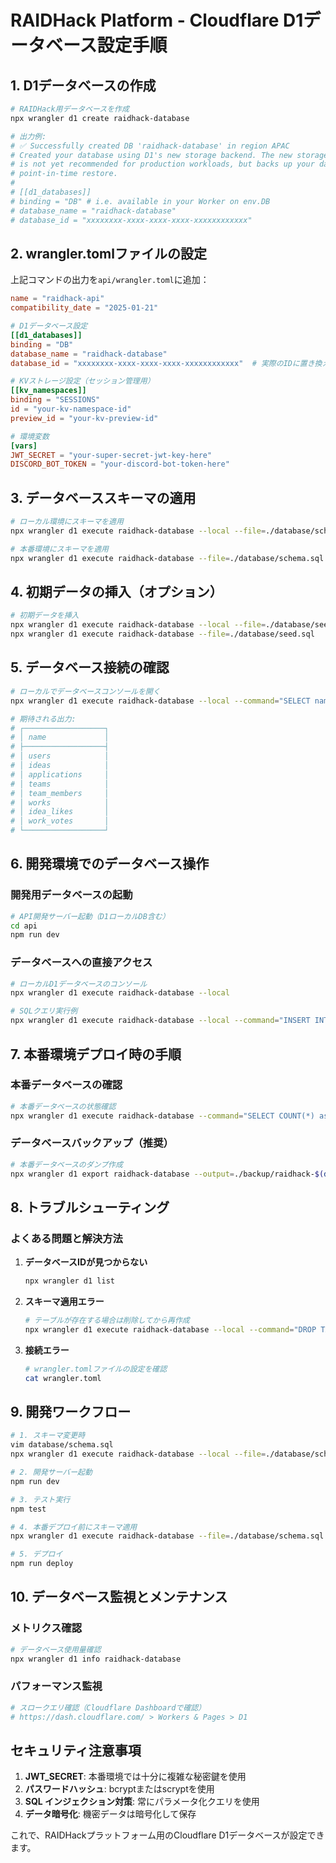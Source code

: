 # RAIDHack Platform - Cloudflare D1データベース設定手順

## 1. D1データベースの作成

```bash
# RAIDHack用データベースを作成
npx wrangler d1 create raidhack-database

# 出力例:
# ✅ Successfully created DB 'raidhack-database' in region APAC
# Created your database using D1's new storage backend. The new storage backend 
# is not yet recommended for production workloads, but backs up your data via 
# point-in-time restore.
# 
# [[d1_databases]]
# binding = "DB" # i.e. available in your Worker on env.DB
# database_name = "raidhack-database"
# database_id = "xxxxxxxx-xxxx-xxxx-xxxx-xxxxxxxxxxxx"
```

## 2. wrangler.tomlファイルの設定

上記コマンドの出力を`api/wrangler.toml`に追加：

```toml
name = "raidhack-api"
compatibility_date = "2025-01-21"

# D1データベース設定
[[d1_databases]]
binding = "DB"
database_name = "raidhack-database"
database_id = "xxxxxxxx-xxxx-xxxx-xxxx-xxxxxxxxxxxx"  # 実際のIDに置き換え

# KVストレージ設定（セッション管理用）
[[kv_namespaces]]
binding = "SESSIONS"
id = "your-kv-namespace-id"
preview_id = "your-kv-preview-id"

# 環境変数
[vars]
JWT_SECRET = "your-super-secret-jwt-key-here"
DISCORD_BOT_TOKEN = "your-discord-bot-token-here"
```

## 3. データベーススキーマの適用

```bash
# ローカル環境にスキーマを適用
npx wrangler d1 execute raidhack-database --local --file=./database/schema.sql

# 本番環境にスキーマを適用
npx wrangler d1 execute raidhack-database --file=./database/schema.sql
```

## 4. 初期データの挿入（オプション）

```bash
# 初期データを挿入
npx wrangler d1 execute raidhack-database --local --file=./database/seed.sql
npx wrangler d1 execute raidhack-database --file=./database/seed.sql
```

## 5. データベース接続の確認

```bash
# ローカルでデータベースコンソールを開く
npx wrangler d1 execute raidhack-database --local --command="SELECT name FROM sqlite_master WHERE type='table';"

# 期待される出力:
# ┌──────────────────┐
# │ name             │
# ├──────────────────┤
# │ users            │
# │ ideas            │
# │ applications     │
# │ teams            │
# │ team_members     │
# │ works            │
# │ idea_likes       │
# │ work_votes       │
# └──────────────────┘
```

## 6. 開発環境でのデータベース操作

### 開発用データベースの起動
```bash
# API開発サーバー起動（D1ローカルDB含む）
cd api
npm run dev
```

### データベースへの直接アクセス
```bash
# ローカルD1データベースのコンソール
npx wrangler d1 execute raidhack-database --local

# SQLクエリ実行例
npx wrangler d1 execute raidhack-database --local --command="INSERT INTO users (email, username, password_hash) VALUES ('test@example.com', 'testuser', 'hashed_password');"
```

## 7. 本番環境デプロイ時の手順

### 本番データベースの確認
```bash
# 本番データベースの状態確認
npx wrangler d1 execute raidhack-database --command="SELECT COUNT(*) as user_count FROM users;"
```

### データベースバックアップ（推奨）
```bash
# 本番データベースのダンプ作成
npx wrangler d1 export raidhack-database --output=./backup/raidhack-$(date +%Y%m%d).sql
```

## 8. トラブルシューティング

### よくある問題と解決方法

1. **データベースIDが見つからない**
   ```bash
   npx wrangler d1 list
   ```

2. **スキーマ適用エラー**
   ```bash
   # テーブルが存在する場合は削除してから再作成
   npx wrangler d1 execute raidhack-database --local --command="DROP TABLE IF EXISTS users;"
   ```

3. **接続エラー**
   ```bash
   # wrangler.tomlファイルの設定を確認
   cat wrangler.toml
   ```

## 9. 開発ワークフロー

```bash
# 1. スキーマ変更時
vim database/schema.sql
npx wrangler d1 execute raidhack-database --local --file=./database/schema.sql

# 2. 開発サーバー起動
npm run dev

# 3. テスト実行
npm test

# 4. 本番デプロイ前にスキーマ適用
npx wrangler d1 execute raidhack-database --file=./database/schema.sql

# 5. デプロイ
npm run deploy
```

## 10. データベース監視とメンテナンス

### メトリクス確認
```bash
# データベース使用量確認
npx wrangler d1 info raidhack-database
```

### パフォーマンス監視
```bash
# スロークエリ確認（Cloudflare Dashboardで確認）
# https://dash.cloudflare.com/ > Workers & Pages > D1
```

## セキュリティ注意事項

1. **JWT_SECRET**: 本番環境では十分に複雑な秘密鍵を使用
2. **パスワードハッシュ**: bcryptまたはscryptを使用
3. **SQL インジェクション対策**: 常にパラメータ化クエリを使用
4. **データ暗号化**: 機密データは暗号化して保存

これで、RAIDHackプラットフォーム用のCloudflare D1データベースが設定できます。
